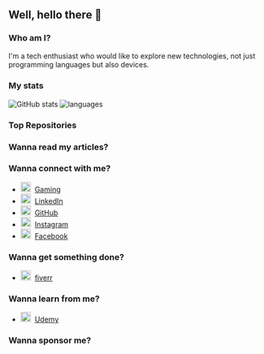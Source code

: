 ## Well, hello there 👋

### Who am I?

I'm a tech enthusiast who would like to explore new technologies, not just programming languages but also devices.

### My stats

<img align="center" src="https://github-readme-stats.vercel.app/api?username=gnomezgrave&show_icons=true&include_all_commits=true&theme=dracula" alt="GitHub stats" />
<img align="center" src="https://github-readme-stats.vercel.app/api/top-langs/?username=gnomezgrave&&exclude_repo=gnomezgrave&layout=compact&theme=dracula" alt="languages"/>

### Top Repositories


### Wanna read my articles?



### Wanna connect with me?

* <img src="https://praneeth.gnomezgrave.com/assets/img/icons/GamezGrave.png" height="20"/>&nbsp; [Gaming](https://www.youtube.com/@benji_2523/videos)
* <img src="https://praneeth.gnomezgrave.com/assets/img/icons/linkedin.png" height="20"/>&nbsp; [LinkedIn](https://www.linkedin.com/in/udara-wickramarathne1/)
* <img src="https://praneeth.gnomezgrave.com/assets/img/icons/github.png" height="20"/>&nbsp; [GitHub](https://github.com/UdaraWickramarathne)
* <img src="https://praneeth.gnomezgrave.com/assets/img/icons/instagram.png" height="20"/>&nbsp; [Instagram](https://www.instagram.com/udara.xx/)
* <img src="https://praneeth.gnomezgrave.com/assets/img/icons/fb.png" height="20"/>&nbsp; [Facebook](https://www.facebook.com/bimsara.udara/)


### Wanna get something done?

* <img src="https://praneeth.gnomezgrave.com/assets/img/icons/fiverr.png" height="20"/>&nbsp; [fiverr](https://www.fiverr.com/users/gnomezgrave)


### Wanna learn from me?
* <img src="https://praneeth.gnomezgrave.com/assets/img/icons/udemy.png" height="20"/>&nbsp; [Udemy](https://www.udemy.com/user/praneeth-peiris/)

### Wanna sponsor me?
